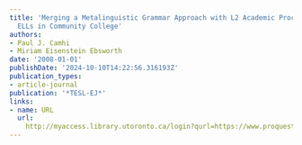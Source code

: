 ```yaml
---
title: 'Merging a Metalinguistic Grammar Approach with L2 Academic Process Writing:
  ELLs in Community College'
authors:
- Paul J. Camhi
- Miriam Eisenstein Ebsworth
date: '2008-01-01'
publishDate: '2024-10-10T14:22:56.316193Z'
publication_types:
- article-journal
publication: '*TESL-EJ*'
links:
- name: URL
  url: 
    http://myaccess.library.utoronto.ca/login?qurl=https://www.proquest.com/docview/762477238?accountid=14771&bdid=38382&_bd=bRvltfN2wDIZappzzEquOzh%2BIJY%3D
---
```

